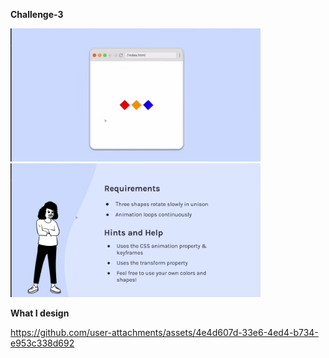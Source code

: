
<b>Challenge-3</b>
<p align="left">
  <img src="images/1.png" width="400" />
  <img src="images/2.png" width="400" />
</p>

**What I design**



https://github.com/user-attachments/assets/4e4d607d-33e6-4ed4-b734-e953c338d692

